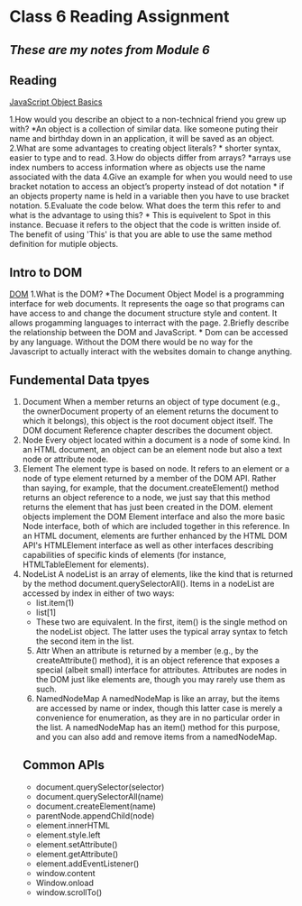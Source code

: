 # Class 6 Reading Assignment

## *These are my notes from Module 6*

## Reading

[JavaScript Object Basics](https://developer.mozilla.org/en-US/docs/Learn/JavaScript/Objects/Basics)

1.How would you describe an object to a non-technical friend you grew up with?
      *An object is a collection of similar data. like someone puting their name and birthday down in an application, it will be saved as an object.
2.What are some advantages to creating object literals?
      * shorter syntax, easier to type and to read.
3.How do objects differ from arrays?
      *arrays use index numbers to access information where as objects use the name associated with the data
4.Give an example for when you would need to use bracket notation to access an object’s property instead of dot notation
      * if an objects property name is held in a variable then you have to use bracket notation.
5.Evaluate the code below. What does the term this refer to and what is the advantage to using this?
      * This is equivelent to Spot in this instance. Becuase it refers to the object that the code is written inside of. The benefit of using 'This' is that you are able to use the same method definition for mutiple objects.

## Intro to DOM

[DOM](https://developer.mozilla.org/en-US/docs/Web/API/Document_Object_Model/Introduction)
1.What is the DOM?
      *The Document Object Model is a programming interface for web documents. It represents the oage so that programs can have access to and change the document structure style and content. It allows progamming languages to interract with the page.
2.Briefly describe the relationship between the DOM and JavaScript.
      * Dom can be accessed by any language. Without the DOM there would be no way for the Javascript to actually interact with the websites domain to change anything.

## Fundemental Data tpyes

1. Document When a member returns an object of type document (e.g., the ownerDocument property of an element returns the document to which it belongs), this object is the root document object itself. The DOM document Reference chapter describes the document object.
2. Node Every object located within a document is a node of some kind. In an HTML document, an object can be an element node but also a text node or attribute node.
3. Element The element type is based on node. It refers to an element or a node of type element returned by a member of the DOM API. Rather than saying, for example, that the document.createElement() method returns an object reference to a node, we just say that this method returns the element that has just been created in the DOM. element objects implement the DOM Element interface and also the more basic Node interface, both of which are included together in this reference. In an HTML document, elements are further enhanced by the HTML DOM API's HTMLElement interface as well as other interfaces describing capabilities of specific kinds of elements (for instance, HTMLTableElement for <table> elements).
4. NodeList A nodeList is an array of elements, like the kind that is returned by the method document.querySelectorAll(). Items in a nodeList are accessed by index in either of two ways:

* list.item(1)
* list[1]
* These two are equivalent. In the first, item() is the single method on the nodeList object. The latter uses the typical array syntax to fetch the second item in the list.

5. Attr When an attribute is returned by a member (e.g., by the createAttribute() method), it is an object reference that exposes a special (albeit small) interface for attributes. Attributes are nodes in the DOM just like elements are, though you may rarely use them as such.
6. NamedNodeMap A namedNodeMap is like an array, but the items are accessed by name or index, though this latter case is merely a convenience for enumeration, as they are in no particular order in the list. A namedNodeMap has an item() method for this purpose, and you can also add and remove items from a namedNodeMap.

## Common APIs

* document.querySelector(selector)
* document.querySelectorAll(name)
* document.createElement(name)
* parentNode.appendChild(node)
* element.innerHTML
* element.style.left
* element.setAttribute()
* element.getAttribute()
* element.addEventListener()
* window.content
* Window.onload
* window.scrollTo()